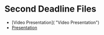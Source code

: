 # Second Deadline Files

* [Video Presentation]( "Video Presentation")
* [Presentation](https://view.genial.ly/61a478f45126b00d562e432c/presentation-segunda-entrega-poo "Video Presentation")
